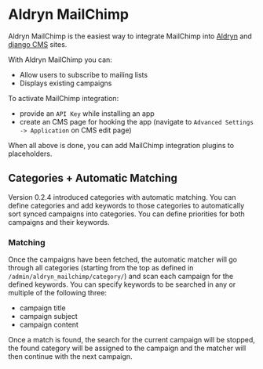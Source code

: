# Aldryn MailChimp

Aldryn MailChimp is the easiest way to integrate MailChimp into
[Aldryn](http://aldryn.com) and [django CMS](http://django-cms) sites.

With Aldryn MailChimp you can:

* Allow users to subscribe to mailing lists
* Displays existing campaigns

To activate MailChimp integration:

* provide an `API Key` while installing an app
* create an CMS page for hooking the app (navigate to
  ``Advanced Settings -> Application`` on CMS edit page)

When all above is done, you can add MailChimp integration plugins to
placeholders.

## Categories + Automatic Matching
Version 0.2.4 introduced categories with automatic matching. You can define
categories and add keywords to those categories to automatically sort synced
campaigns into categories. You can define priorities for both campaigns and
their keywords.

### Matching
Once the campaigns have been fetched, the automatic matcher will go through all
categories (starting from the top as defined in
``/admin/aldryn_mailchimp/category/``) and scan each campaign for the defined
keywords. You can specify keywords to be searched in any or multiple of the
following three:

* campaign title
* campaign subject
* campaign content

Once a match is found, the search for the current campaign will be stopped, the
found category will be assigned to the campaign and the matcher will then
continue with the next campaign.
